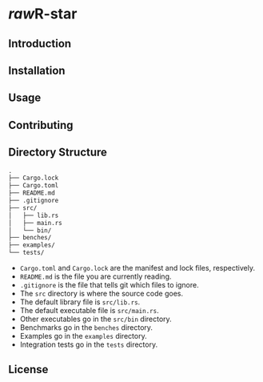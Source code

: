 # *raw*R-star

## Introduction

## Installation

## Usage

## Contributing

## Directory Structure

```markdown
.
├── Cargo.lock
├── Cargo.toml
├── README.md
├── .gitignore
├── src/
│   ├── lib.rs
│   ├── main.rs
│   └── bin/
├── benches/
├── examples/
└── tests/
```

- `Cargo.toml` and `Cargo.lock` are the manifest and lock files, respectively.
- `README.md` is the file you are currently reading.
- `.gitignore` is the file that tells git which files to ignore.
- The `src` directory is where the source code goes.
- The default library file is `src/lib.rs`.
- The default executable file is `src/main.rs`.
- Other executables go in the `src/bin` directory.
- Benchmarks go in the `benches` directory.
- Examples go in the `examples` directory.
- Integration tests go in the `tests` directory.

## License